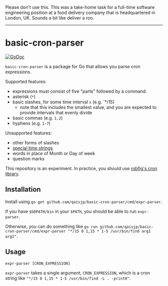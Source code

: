 Please don't use this. This was a take-home task for a full-time software engineering position at a food delivery company that is headquartered in London, UK. Sounds a bit like deliver a roo.

----

# basic-cron-parser

[![GoDoc](https://godoc.org/github.com/qaisjp/basic-cron-parser?status.svg)](https://godoc.org/github.com/qaisjp/basic-cron-parser)

`basic-cron-parser` is a package for Go that allows you parse cron expressions.

Supported features:
- expressions must consist of five "parts" followed by a command.
- asterisk (`*`)
- basic slashes, for some time interval `x` (e.g. `*/15)
    - note that this includes the smallest value, and you are expected to provide intervals that evenly divide
- basic commas (e.g. `1,2`)
- hyphens (e.g. `1-7`)

Unsupported features:
- other forms of slashes
- [special time strings](https://en.wikipedia.org/wiki/Cron#Nonstandard_predefined_scheduling_definitions)
- words in place of Month or Day of week
- question marks

This repository is an experiment. In practice, you should use [robfig's cron library](https://github.com/robfig/cron).

## Installation

Install using `go get github.com/qaisjp/basic-cron-parser/cmd/expr-parser`.

If you have `$GOPATH/bin` in your `$PATH`, you should be able to run `expr-parser`.

Otherwise, you can do something like `go run github.com/qaisjp/basic-cron-parser/cmd/expr-parser "*/15 0 1,15 * 1-5 /usr/bin/find arg1 arg2"`.

## Usage

```
expr-parser [CRON_EXPRESSION]
```

`expr-parser` takes a single argument, `CRON_EXPRESSION`, which is a cron string like `"*/15 0 1,15 * 1-5 /usr/bin/find -L . -print0"`.

